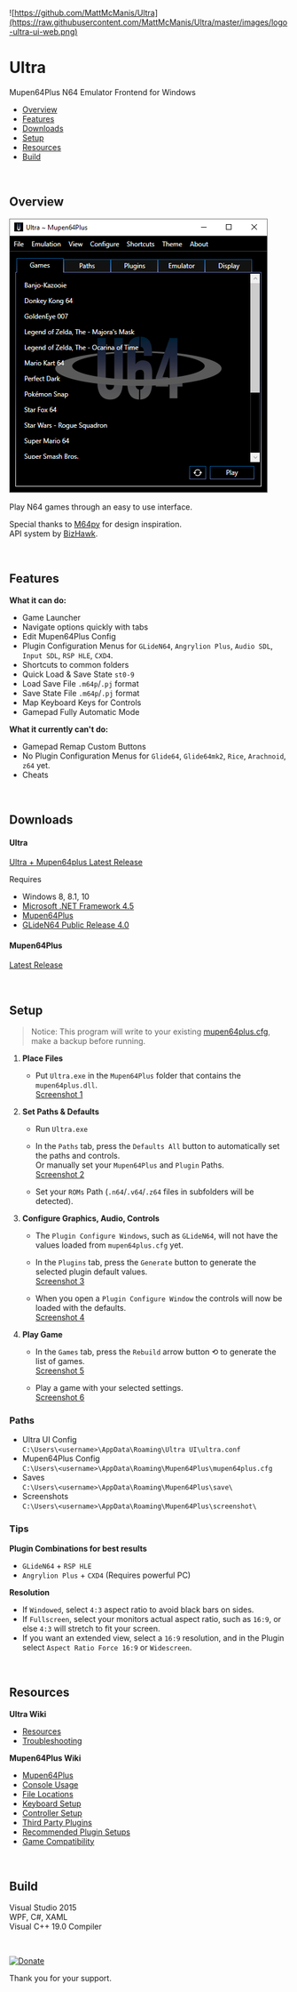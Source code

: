![https://github.com/MattMcManis/Ultra](https://raw.githubusercontent.com/MattMcManis/Ultra/master/images/logo-ultra-ui-web.png)

# Ultra
Mupen64Plus N64 Emulator Frontend for Windows

* [Overview](#overview)
* [Features](#features)
* [Downloads](#downloads)
* [Setup](#setup)
* [Resources](#resources)
* [Build](#build)

&nbsp;

## Overview

![Ultra UI](https://raw.githubusercontent.com/MattMcManis/Ultra/master/images/Ultra-UI-Screenshot-01.png)

Play N64 games through an easy to use interface.

Special thanks to [M64py](http://m64py.sourceforge.net) for design inspiration.  
API system by [BizHawk](https://github.com/TASVideos/BizHawk).

&nbsp;

## Features
**What it can do:**
* Game Launcher
* Navigate options quickly with tabs
* Edit Mupen64Plus Config
* Plugin Configuration Menus for `GLideN64`, `Angrylion Plus`, `Audio SDL`, `Input SDL`, `RSP HLE`, `CXD4`.
* Shortcuts to common folders
* Quick Load & Save State `st0-9`
* Load Save File `.m64p`/`.pj` format
* Save State File `.m64p`/`.pj` format
* Map Keyboard Keys for Controls
* Gamepad Fully Automatic Mode

**What it currently can't do:**
* Gamepad Remap Custom Buttons
* No Plugin Configuration Menus for `Glide64`, `Glide64mk2`, `Rice`, `Arachnoid`, `z64` yet.
* Cheats

&nbsp;

## Downloads
#### Ultra
[Ultra + Mupen64plus Latest Release](https://github.com/MattMcManis/Ultra/releases)

Requires
* Windows 8, 8.1, 10
* [Microsoft .NET Framework 4.5](https://www.microsoft.com/en-us/download/details.aspx?id=30653)
* [Mupen64Plus](https://github.com/mupen64plus/mupen64plus-core/releases)
* [GLideN64 Public Release 4.0](https://github.com/gonetz/GLideN64/releases/tag/Public_Release_4_0)

#### Mupen64Plus
[Latest Release](https://github.com/mupen64plus/mupen64plus-core/releases)


&nbsp;

## Setup

> Notice: This program will write to your existing [mupen64plus.cfg](https://mupen64plus.org/wiki/index.php/FileLocations#Windows_Vista_and_Newer), make a backup before running.

1. **Place Files**
    * Put `Ultra.exe` in the `Mupen64Plus` folder that contains the `mupen64plus.dll`.  
      [Screenshot 1](https://raw.githubusercontent.com/MattMcManis/Ultra/master/docs/Ultra%20Setup/01.png)

2. **Set Paths & Defaults**
    * Run `Ultra.exe`
    * In the `Paths` tab, press the `Defaults All` button to automatically set the paths and controls.  
      Or manually set your `Mupen64Plus` and `Plugin` Paths.  
      [Screenshot 2](https://raw.githubusercontent.com/MattMcManis/Ultra/master/docs/Ultra%20Setup/02.png)
    
    * Set your `ROMs` Path (`.n64`/`.v64`/`.z64` files in subfolders will be detected).

3. **Configure Graphics, Audio, Controls**
    * The `Plugin Configure Windows`, such as `GLideN64`, will not have the values loaded from `mupen64plus.cfg` yet.
    * In the `Plugins` tab, press the `Generate` button to generate the selected plugin default values.  
      [Screenshot 3](https://raw.githubusercontent.com/MattMcManis/Ultra/master/docs/Ultra%20Setup/03.png)  
    
    * When you open a `Plugin Configure Window` the controls will now be loaded with the defaults.  
      [Screenshot 4](https://raw.githubusercontent.com/MattMcManis/Ultra/master/docs/Ultra%20Setup/04.png)
    
4. **Play Game**
    * In the `Games` tab, press the `Rebuild` arrow button &#10226; to generate the list of games.  
      [Screenshot 5](https://raw.githubusercontent.com/MattMcManis/Ultra/master/docs/Ultra%20Setup/06.png)  

    * Play a game with your selected settings.  
      [Screenshot 6](https://raw.githubusercontent.com/MattMcManis/Ultra/master/docs/Ultra%20Setup/07.png)

### Paths

* Ultra UI Config  
  `C:\Users\<username>\AppData\Roaming\Ultra UI\ultra.conf`
* Mupen64Plus Config  
  `C:\Users\<username>\AppData\Roaming\Mupen64Plus\mupen64plus.cfg`
* Saves  
  `C:\Users\<username>\AppData\Roaming\Mupen64Plus\save\`
* Screenshots  
  `C:\Users\<username>\AppData\Roaming\Mupen64Plus\screenshot\`


### Tips

**Plugin Combinations for best results**

- `GLideN64` + `RSP HLE`
- `Angrylion Plus` + `CXD4` (Requires powerful PC)

**Resolution**

- If `Windowed`, select `4:3` aspect ratio to avoid black bars on sides.
- If `Fullscreen`, select your monitors actual aspect ratio, such as `16:9`, or else `4:3` will stretch to fit your screen.
- If you want an extended view, select a `16:9` resolution, and in the Plugin select `Aspect Ratio Force 16:9` or `Widescreen`.

&nbsp;


## Resources

**Ultra Wiki**
* [Resources](https://github.com/MattMcManis/Ultra/wiki/Resources)  
* [Troubleshooting](https://github.com/MattMcManis/Ultra/wiki/Troubleshooting)

**Mupen64Plus Wiki**
* [Mupen64Plus](https://mupen64plus.org/wiki/index.php/Mupen64Plus)
* [Console Usage](https://mupen64plus.org/wiki/index.php/UIConsoleUsage)
* [File Locations](https://mupen64plus.org/wiki/index.php/FileLocations)
* [Keyboard Setup](https://mupen64plus.org/wiki/index.php/KeyboardSetup)
* [Controller Setup](https://mupen64plus.org/wiki/index.php/ControllerSetup)
* [Third Party Plugins](https://mupen64plus.org/wiki/index.php/ThirdPartyPlugins) 
* [Recommended Plugin Setups](http://emulation.gametechwiki.com/index.php/Mupen64Plus#Recommended_plugin_setups) 
* [Game Compatibility](https://mupen64plus.org/wiki/index.php/GameCompatibility)

&nbsp;

## Build
Visual Studio 2015
<br />
WPF, C#, XAML
<br />
Visual C++ 19.0 Compiler

&nbsp;

[![Donate](https://img.shields.io/badge/Donate-PayPal-green.svg)](https://www.paypal.com/cgi-bin/webscr?cmd=_s-xclick&hosted_button_id=VTUE7KQ8RS3DN) 

Thank you for your support.